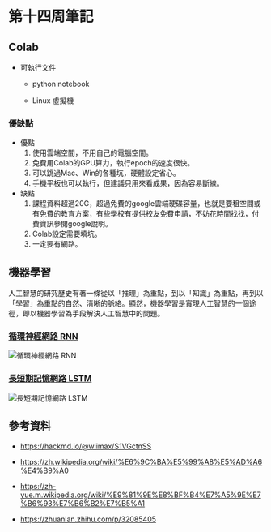 # 第十四周筆記

## Colab

* 可執行文件
  
  * python notebook

  * Linux 虛擬機

### 優缺點

* 優點
  1. 使用雲端空間，不用自己的電腦空間。
  1. 免費用Colab的GPU算力，執行epoch的速度很快。
  1. 可以跳過Mac、Win的各種坑，硬體設定省心。
  1. 手機平板也可以執行，但建議只用來看成果，因為容易斷線。
* 缺點
  1. 課程資料超過20G，超過免費的google雲端硬碟容量，也就是要租空間或有免費的教育方案，有些學校有提供校友免費申請，不妨花時間找找，付費資訊參閱google說明。
  1. Colab設定需要填坑。
  1. 一定要有網路。

## 機器學習

人工智慧的研究歷史有著一條從以「推理」為重點，到以「知識」為重點，再到以「學習」為重點的自然、清晰的脈絡。顯然，機器學習是實現人工智慧的一個途徑，即以機器學習為手段解決人工智慧中的問題。

### [循環神經網路 RNN](./week14.md#循環神經網路-rnn)

![循環神經網路 RNN](https://upload.wikimedia.org/wikipedia/commons/thumb/b/b5/Recurrent_neural_network_unfold.svg/1200px-Recurrent_neural_network_unfold.svg.png)

### [長短期記憶網路 LSTM](./week14.md#長短期記憶網路-lstm)

![長短期記憶網路 LSTM](https://pic2.zhimg.com/80/v2-556c74f0e025a47fea05dc0f76ea775d_1440w.jpg)

## 參考資料

* <https://hackmd.io/@wiimax/S1VGctnSS>

* <https://zh.wikipedia.org/wiki/%E6%9C%BA%E5%99%A8%E5%AD%A6%E4%B9%A0>

* <https://zh-yue.m.wikipedia.org/wiki/%E9%81%9E%E8%BF%B4%E7%A5%9E%E7%B6%93%E7%B6%B2%E7%B5%A1>

* <https://zhuanlan.zhihu.com/p/32085405>
